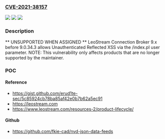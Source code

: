 ### [CVE-2021-38157](https://cve.mitre.org/cgi-bin/cvename.cgi?name=CVE-2021-38157)
![](https://img.shields.io/static/v1?label=Product&message=n%2Fa&color=blue)
![](https://img.shields.io/static/v1?label=Version&message=n%2Fa&color=blue)
![](https://img.shields.io/static/v1?label=Vulnerability&message=n%2Fa&color=brighgreen)

### Description

** UNSUPPORTED WHEN ASSIGNED ** LeoStream Connection Broker 9.x before 9.0.34.3 allows Unauthenticated Reflected XSS via the /index.pl user parameter. NOTE: This vulnerability only affects products that are no longer supported by the maintainer.

### POC

#### Reference
- https://gist.github.com/erud1te-sec/5c85924cb78ba85af42e0b7b62a5ec91
- https://leostream.com
- https://www.leostream.com/resources-2/product-lifecycle/

#### Github
- https://github.com/fkie-cad/nvd-json-data-feeds

